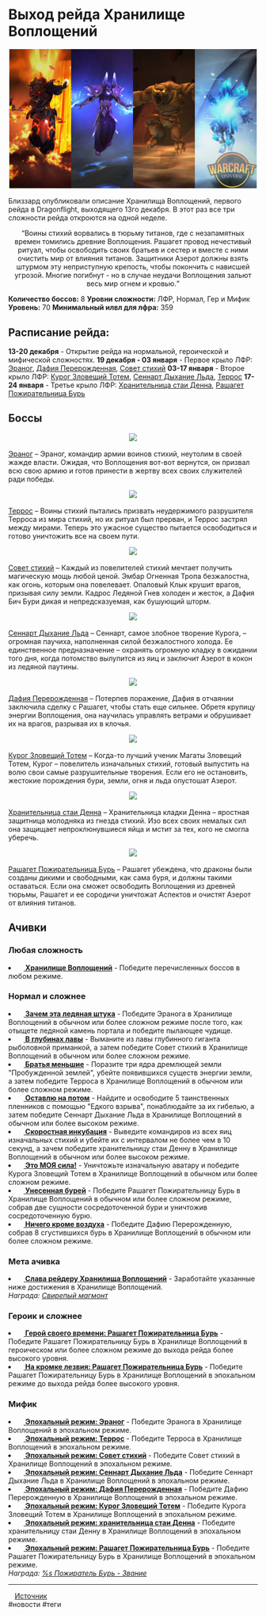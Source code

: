 <!DOCTYPE html>
<html lang="en">
<head>
    <meta charset="UTF-8">
    <meta name="viewport" content="initial-scale=1, user-scalable=no">
    <!-- <title>Vault of the Incarnates Raid Schedule - Wowhead News</title> -->
    <meta name="description" content="Blizzard has posted a preview of Vault of the Incarnates, coming out next week!">
    <meta name="author" content="Squishei">
    <meta property="og:type" content="article">
    <meta property="og:title" content="Vault of the Incarnates Raid Schedule">
    <meta property="og:image" content="https://wow.zamimg.com/uploads/blog/images/31293-vault-of-the-incarnates-raid-schedule.jpg">
    <meta property="og:site_name" content="Wowhead">
    <meta property="og:url" content="https://www.wowhead.com/news/vault-of-the-incarnates-raid-schedule-330353">
    <meta property="og:description" content="Blizzard has posted a preview of Vault of the Incarnates, coming out next week!">
    <meta property="fb:pages" content="169121139638">
    <link rel="canonical" href="https://www.wowhead.com/news/vault-of-the-incarnates-raid-schedule-330353">
    <link rel="alternate" hreflang="en" href="https://www.wowhead.com/news/vault-of-the-incarnates-raid-schedule-330353">
    <link rel="alternate" hreflang="ru" href="https://www.wowhead.com/ru/news/vault-of-the-incarnates-raid-schedule-330353">
    <link rel="icon" type="image/png" href="https://wow.zamimg.com/images/logos/favicon-live.png">
    <link rel="apple-touch-icon-precomposed" href="https://wow.zamimg.com/apple-touch-icon.png">
	<meta property="article:published_time" content="2022-12-07T12:05:34+06:00">
	<meta property="article:modified_time" content="2022-12-07T18:08:31+06:00"
</head>
<body>
<h1>Выход рейда Хранилище Воплощений</h1>

<p align="center">
<img src="https://github.com/MagicalCow/TrinkIT-News/blob/main/Assets/WH330353/WH330353-01.jpg?raw=true" width="500"></a>
</p>

<p>Близзард опубликовали описание Хранилища Воплощений, первого рейда в Dragonflight, выходящего 13го декабря. В этот раз все три сложности рейда откроются на одной неделе.</p>


<p align="center">
<q>Воины стихий ворвались в тюрьму титанов, где с незапамятных времен томились древние Воплощения. Рашагет провод нечестивый ритуал, чтобы освободить своих братьев и сестер и вместе с ними очистить мир от влияния титанов. Защитники Азерот должны взять штурмом эту неприступную крепость, чтобы покончить с нависшей угрозой. Многие погибнут - но в случае неудачи Воплощения зальют весь мир огнем и кровью.</q>
</p>

<b>Количество боссов:</b> 8
<b>Уровни сложности:</b> ЛФР, Нормал, Гер и Мифик
<b>Уровень:</b> 70
<b>Минимальный илвл для лфра:</b> 359

<h2>Расписание рейда:</h2>
<b>13-20 декабря</b> - Открытие рейда на нормальной, героической и мифической сложностях.
<b>19 декабря - 03 января</b> - Первое крыло ЛФР: <a href="https://www.wowhead.com/ru/npc=184972">Эраног</a>, <a href="https://www.wowhead.com/ru/npc=189813">Дафия Перерожденная</a>, <a href="https://www.wowhead.com/ru/npc=187771">Совет стихий</a>
<b>03-17 января</b> - Второе крыло ЛФР: <a href="https://www.wowhead.com/ru/npc=181378">Курог Зловещий Тотем</a>, <a href="https://www.wowhead.com/ru/npc=187967">Сеннарт Дыхание Льда</a>, <a href="https://www.wowhead.com/ru/npc=190496">Террос</a>
<b>17-24 января</b> - Третье крыло ЛФР: <a href="https://www.wowhead.com/ru/npc=190245">Хранительница стаи Денна</a>, <a href="https://www.wowhead.com/ru/npc=193909">Рашагет Пожирательница Бурь</a>

<h2>Боссы</h2>
<p align="center">
<img src=https://bnetcmsus-a.akamaihd.net/cms/gallery/YDCFZB3N1US51670287589708.jpg border=0>
</p>
<a href="https://www.wowhead.com/ru/npc=184972/эраног">Эраног</a> – Эраног, командир армии воинов стихий, неутолим в своей жажде власти. Ожидая, что Воплощения вот-вот вернутся, он призвал всю свою армию и готов принести в жертву всех своих служителей ради победы.

<p align="center">
<img src=https://bnetcmsus-a.akamaihd.net/cms/gallery/B6JSTWY60I0J1670287590142.jpg border=0>
</p>
<a href="https://www.wowhead.com/ru/npc=190496/террос">Террос</a> – Воины стихий пытались призвать неудержимого разрушителя Терроса из мира стихий, но их ритуал был прерван, и Террос застрял между мирами. Теперь это ужасное существо пытается освободиться и готово уничтожить все на своем пути.

<p align="center">
<img src=https://bnetcmsus-a.akamaihd.net/cms/gallery/NCMPV0COF6TN1670287590262.jpg border=0>
</p>
<a href="https://www.wowhead.com/ru/npc=187771/кадрос-ледяной-гнев">Совет стихий</a> – Каждый из повелителей стихий мечтает получить магическую мощь любой ценой. Эмбар Огненная Тропа безжалостна, как огонь, которым она повелевает. Опаловый Клык крушит врагов, призывая силу земли. Кадрос Ледяной Гнев холоден и жесток, а Дафия Бич Бури дикая и непредсказуемая, как бушующий шторм.

<p align="center">
<img src=https://bnetcmsus-a.akamaihd.net/cms/gallery/FTTT0ER0QJTE1670287590081.jpg border=0>
</p>
<a href="https://www.wowhead.com/ru/npc=187967">Сеннарт Дыхание Льда</a> – Сеннарт, самое злобное творение Курога, – огромная паучиха, наполненная силой безжалостного холода. Ее единственное предназначение – охранять огромную кладку в ожидании того дня, когда потомство вылупится из яиц и заключит Азерот в кокон из ледяной паутины.

<p align="center">
<img src=https://bnetcmsus-a.akamaihd.net/cms/gallery/JYR1VEIYRVMZ1670287590616.jpg border=0>
</p>
<a href="https://www.wowhead.com/ru/npc=189813/дафия-перерожденная">Дафия Перерожденная</a> – Потерпев поражение, Дафия в отчаянии заключила сделку с Рашагет, чтобы стать еще сильнее. Обретя крупицу энергии Воплощения, она научилась управлять ветрами и обрушивает их на врагов, разрывая их в клочья.

<p align="center">
<img src=https://bnetcmsus-a.akamaihd.net/cms/gallery/U7E8F74A69JJ1670287589815.jpg border=0>
</p>
<a href="https://www.wowhead.com/ru/npc=181378/курог-зловещий-тотем">Курог Зловещий Тотем</a> – Когда-то лучший ученик Магаты Зловещий Тотем, Курог – повелитель изначальных стихий, готовый выпустить на волю свои самые разрушительные творения. Если его не остановить, жестокие порождения бури, земли, огня и льда опустошат Азерот.

<p align="center">
<img src=https://bnetcmsus-a.akamaihd.net/cms/gallery/TF84D1U118241670287590683.jpg border=0>
</p>
<a href="https://www.wowhead.com/ru/npc=190245/хранительница-стаи-денна">Хранительница стаи Денна</a> – Хранительница кладки Денна – яростная защитница молодняка из гнезда стихий. Изо всех своих немалых сил она защищает непроклюнувшиеся яйца и мстит за тех, кого не смогла уберечь.

<p align="center">
<img src=https://bnetcmsus-a.akamaihd.net/cms/gallery/U7NHJLE332L41670287589872.jpg border=0>
</p>
<a href="https://www.wowhead.com/ru/npc=193909">Рашагет Пожирательница Бурь</a> – Рашагет убеждена, что драконы были созданы дикими и свободными, как сама буря, и должны такими оставаться. Если она сможет освободить Воплощения из древней тюрьмы, Рашагет и ее сородичи уничтожат Аспектов и очистят Азерот от влияния титанов.

<h2>Ачивки</h2>
<h3>Любая сложность</h3>
<li><b><a href="https://www.wowhead.com/ru/achievement=16343"><img src="https://wow.zamimg.com/images/wow/icons/large/achievement_raidprimalist_raid.jpg" width="11" height="11" valign="bottom" /> Хранилище Воплощений</a></b> - Победите перечисленных боссов в любом режиме.</li>

<h3>Нормал и сложнее</h3>
<li><b><a href="https://www.wowhead.com/ru/achievement=16335"><img src="https://wow.zamimg.com/images/wow/icons/large/inv_iceelementalprimal_purple.jpg" width="11" height="11" valign="bottom" /> Зачем эта ледяная штука</a></b> - Победите Эранога в Хранилище Воплощений в обычном или более сложном режиме после того, как отыщете ледяной камень портала и победите пылающее чудище.</li>
<li><b><a href="https://www.wowhead.com/ru/achievement=16364"><img src="https://wow.zamimg.com/images/wow/icons/large/inv_toadswamp_orange.jpg" width="11" height="11" valign="bottom" /> В глубинах лавы</a></b> - Выманите из лавы глубинного гиганта рыболовной приманкой, а затем победите Совет стихий в Хранилище Воплощений в обычном или более сложном режиме. </li>
<li><b><a href="https://www.wowhead.com/ru/achievement=16365"><img src="https://wow.zamimg.com/images/wow/icons/large/inv_10_elementalspiritfoozles_earth.jpg" width="11" height="11" valign="bottom" /> Братья меньшие</a></b> - Поразите три ядра дремлющей земли "Пробужденной землей", убейте появившихся существ энергии земли, а затем победите Терроса в Хранилище Воплощений в обычном или более сложном режиме.</li>
<li><b><a href="https://www.wowhead.com/ru/achievement=16419"><img src="https://wow.zamimg.com/images/wow/icons/large/spell_mekkatorque_bot_purplechicken.jpg" width="11" height="11" valign="bottom" /> Оставлю на потом</a></b> - Найдите и освободите 5 таинственных пленников с помощью "Едкого взрыва", понаблюдайте за их гибелью, а затем победите Сеннарт Дыхание Льда в Хранилище Воплощений в обычном или более высоком режиме.</li>
<li><b><a href="https://www.wowhead.com/ru/achievement=16442"><img src="https://wow.zamimg.com/images/wow/icons/large/shaman_pvp_lightninglasso.jpg" width="11" height="11" valign="bottom" /> Скоростная инкубация</a></b> - Выведите командиров из всех яиц изначальных стихий и убейте их с интервалом не более чем в 10 секунд, а зачем победите хранительницу стаи Денну в Хранилище Воплощений в обычном или более высоком режиме.</li>
<li><b><a href="https://www.wowhead.com/ru/achievement=16450"><img src="https://wow.zamimg.com/images/wow/icons/large/inv_10_elementalcombinedfoozles_primordial.jpg" width="11" height="11" valign="bottom" /> Это МОЯ сила!</a></b> - Уничтожьте изначальную аватару и победите Курога Зловещий Тотем в Хранилище Воплощений в обычном или более сложном режиме.</li>
<li><b><a href="https://www.wowhead.com/ru/achievement=16451"><img src="https://wow.zamimg.com/images/wow/icons/large/ability_socererking_forcenova.jpg" width="11" height="11" valign="bottom" /> Унесенная бурей</a></b> - Победите Рашагет Пожирательницу Бурь в Хранилище Воплощений в обычном или более сложном режиме, собрав две сущности сосредоточенной бури и уничтожив сосредоточенную бурю. </li>
<li><b><a href="https://www.wowhead.com/ru/achievement=16458"><img src="https://wow.zamimg.com/images/wow/icons/large/spell_frost_windwalkon.jpg" width="11" height="11" valign="bottom" /> Ничего кроме воздуха</a></b> - Победите Дафию Перерожденную, собрав 8 сгустившихся бурь в Хранилище Воплощений в обычном или более сложном режиме.</li>

<h3>Мета ачивка</h3>
<li><b><a href="https://www.wowhead.com/ru/achievement=16355"><img src="https://wow.zamimg.com/images/wow/icons/large/achievement_raidprimalist_raid.jpg" width="11" height="11" valign="bottom" /> Слава рейдеру Хранилища Воплощений</a></b> - Заработайте указанные ниже достижения в Хранилище Воплощений.</li>
<i>Награда: <a href="https://www.wowhead.com/ru/item=192806/">Свирепый магмонт</a></i>

<h3>Героик и сложнее</h3>
<li><b><a href="https://www.wowhead.com/ru/achievement=17107"><img src="https://wow.zamimg.com/images/wow/icons/large/achievement_raidprimalist_raszageth.jpg" width="11" height="11" valign="bottom" /> Герой своего времени: Рашагет Пожирательница Бурь</a></b> - Победите Рашагет Пожирательницу Бурь в Хранилище Воплощений в героическом или более сложном режиме до выхода рейда более высокого уровня.</li>
<li><b><a href="https://www.wowhead.com/ru/achievement=17108"><img src="https://wow.zamimg.com/images/wow/icons/large/achievement_raidprimalist_raszageth.jpg" width="11" height="11" valign="bottom" /> На кромке лезвия: Рашагет Пожирательница Бурь</a></b> - Победите Рашагет Пожирательницу Бурь в Хранилище Воплощений в эпохальном режиме до выхода рейда более высокого уровня.</li>

<h3>Мифик</h3>
<li><b><a href="https://www.wowhead.com/ru/achievement=16346"><img src="https://wow.zamimg.com/images/wow/icons/large/achievement_raidprimalist_eranog.jpg" width="11" height="11" valign="bottom" /> Эпохальный режим: Эраног</a></b> - Победите Эранога в Хранилище Воплощений в эпохальном режиме.</li>
<li><b><a href="https://www.wowhead.com/ru/achievement=16347"><img src="https://wow.zamimg.com/images/wow/icons/large/achievement_raidprimalist_terros.jpg" width="11" height="11" valign="bottom" /> Эпохальный режим: Террос</a></b> - Победите Терроса в Хранилище Воплощений в эпохальном режиме.</li>
<li><b><a href="https://www.wowhead.com/ru/achievement=16348"><img src="https://wow.zamimg.com/images/wow/icons/large/achievement_raidprimalist_council.jpg" width="11" height="11" valign="bottom" /> Эпохальный режим: Совет стихий</a></b> - Победите Совет стихий в Хранилище Воплощений в эпохальном режиме.</li>
<li><b><a href="https://www.wowhead.com/ru/achievement=16349"><img src="https://wow.zamimg.com/images/wow/icons/large/achievement_raidprimalist_sennarth.jpg" width="11" height="11" valign="bottom" /> Эпохальный режим: Сеннарт Дыхание Льда</a></b> - Победите Сеннарт Дыхание Льда в Хранилище Воплощений в эпохальном режиме.</li>
<li><b><a href="https://www.wowhead.com/ru/achievement=16350"><img src="https://wow.zamimg.com/images/wow/icons/large/achievement_raidprimalist_windelemental.jpg" width="11" height="11" valign="bottom" /> Эпохальный режим: Дафия Перерожденная</a></b> - Победите Дафию Перерожденную в Хранилище Воплощений в эпохальном режиме.</li>
<li><b><a href="https://www.wowhead.com/ru/achievement=16351"><img src="https://wow.zamimg.com/images/wow/icons/large/achievement_raidprimalist_kurog.jpg" width="11" height="11" valign="bottom" /> Эпохальный режим: Курог Зловещий Тотем</a></b> - Победите Курога Зловещий Тотем в Хранилище Воплощений в эпохальном режиме.</li>
<li><b><a href="https://www.wowhead.com/ru/achievement=16352"><img src="https://wow.zamimg.com/images/wow/icons/large/achievement_raidprimalist_diurna.jpg" width="11" height="11" valign="bottom" /> Эпохальный режим: хранительница стаи Денна</a></b> - Победите хранительницу стаи Денну в Хранилище Воплощений в эпохальном режиме.</li>
<li><b><a href="https://www.wowhead.com/ru/achievement=16353"><img src="https://wow.zamimg.com/images/wow/icons/large/achievement_raidprimalist_raszageth.jpg" width="11" height="11" valign="bottom" /> Эпохальный режим: Рашагет Пожирательница Бурь</a></b> - Победите Рашагет Пожирательницу Бурь в Хранилище Воплощений в эпохальном режиме.</li>
<i>Награда: <a href="https://www.wowhead.com/ru/title=749/">%s Пожиратель Бурь - Звание</a></i>

---
<a href=https://www.wowhead.com/news/330353><img src=https://wow.zamimg.com/favicon.ico width=13 height=13/>Источник</a><br>
\#новости \#теги